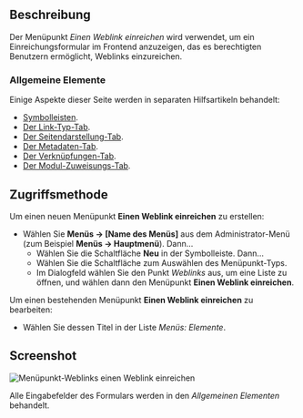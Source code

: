 <!-- Filename: Help4.x:Menus_Menu_Item_Weblink_Submit / Display title: Einen Weblink einreichen -->

## Beschreibung

Der Menüpunkt *Einen Weblink einreichen* wird verwendet, um ein Einreichungsformular im Frontend anzuzeigen, das es berechtigten Benutzern ermöglicht, Weblinks einzureichen.

### Allgemeine Elemente

Einige Aspekte dieser Seite werden in separaten Hilfsartikeln behandelt:

* [Symbolleisten](jdocmanual?article=help/common-elements/toolbars).
* [Der Link-Typ-Tab](jdocmanual?article=help/menu-items-common/menu-item-link-type).
* [Der Seitendarstellung-Tab](jdocmanual?article=help/menu-items-common/menu-item-page-display).
* [Der Metadaten-Tab](jdocmanual?article=help/menu-items-common/menu-item-metadata).
* [Der Verknüpfungen-Tab](jdocmanual?article=help/common-elements/edit-associations).
* [Der Modul-Zuweisungs-Tab](jdocmanual?article=help/menu-items-common/menu-item-module-assignment).

## Zugriffsmethode

Um einen neuen Menüpunkt **Einen Weblink einreichen** zu erstellen:

- Wählen Sie **Menüs → \[Name des Menüs\]** aus dem Administrator-Menü (zum Beispiel **Menüs → Hauptmenü**). Dann...
  - Wählen Sie die Schaltfläche **Neu** in der Symbolleiste. Dann...
  - Wählen Sie die Schaltfläche zum Auswählen des Menüpunkt-Typs.
  - Im Dialogfeld wählen Sie den Punkt *Weblinks* aus, um eine Liste zu öffnen, und wählen dann den Menüpunkt **Einen Weblink einreichen**.

Um einen bestehenden Menüpunkt **Einen Weblink einreichen** zu bearbeiten:

- Wählen Sie dessen Titel in der Liste *Menüs: Elemente*.

## Screenshot

![Menüpunkt-Weblinks einen Weblink einreichen](../../../en/images/menu-items/weblinks-submit-a-web-link-details-tab.png)

Alle Eingabefelder des Formulars werden in den *Allgemeinen Elementen* behandelt.
